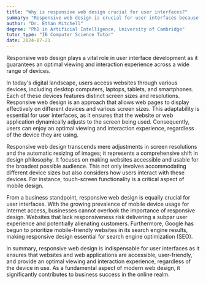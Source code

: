 ```yaml
---
title: "Why is responsive web design crucial for user interfaces?"
summary: "Responsive web design is crucial for user interfaces because it ensures optimal viewing and interaction experience across different devices."
author: "Dr. Ethan Mitchell"
degree: "PhD in Artificial Intelligence, University of Cambridge"
tutor_type: "IB Computer Science Tutor"
date: 2024-07-21
---
```


Responsive web design plays a vital role in user interface development as it guarantees an optimal viewing and interaction experience across a wide range of devices.

In today's digital landscape, users access websites through various devices, including desktop computers, laptops, tablets, and smartphones. Each of these devices features distinct screen sizes and resolutions. Responsive web design is an approach that allows web pages to display effectively on different devices and various screen sizes. This adaptability is essential for user interfaces, as it ensures that the website or web application dynamically adjusts to the screen being used. Consequently, users can enjoy an optimal viewing and interaction experience, regardless of the device they are using.

Responsive web design transcends mere adjustments in screen resolutions and the automatic resizing of images; it represents a comprehensive shift in design philosophy. It focuses on making websites accessible and usable for the broadest possible audience. This not only involves accommodating different device sizes but also considers how users interact with these devices. For instance, touch-screen functionality is a critical aspect of mobile design.

From a business standpoint, responsive web design is equally crucial for user interfaces. With the growing prevalence of mobile device usage for internet access, businesses cannot overlook the importance of responsive design. Websites that lack responsiveness risk delivering a subpar user experience and potentially alienating customers. Furthermore, Google has begun to prioritize mobile-friendly websites in its search engine results, making responsive design essential for search engine optimization (SEO).

In summary, responsive web design is indispensable for user interfaces as it ensures that websites and web applications are accessible, user-friendly, and provide an optimal viewing and interaction experience, regardless of the device in use. As a fundamental aspect of modern web design, it significantly contributes to business success in the online realm.
    